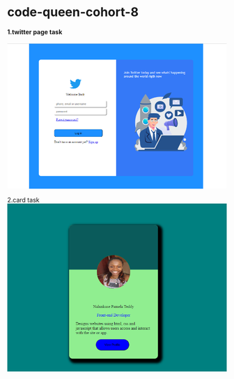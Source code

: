 # code-queen-cohort-8

#### 1.twitter page task
![Image](https://github.com/pam2307/code-queen-cohort-8/blob/master/week%202/twitter%20login%20page.png) 

2.card task
![image](https://github.com/pam2307/code-queen-cohort-8/blob/master/box%20and%20shadows/card%20image.png)
